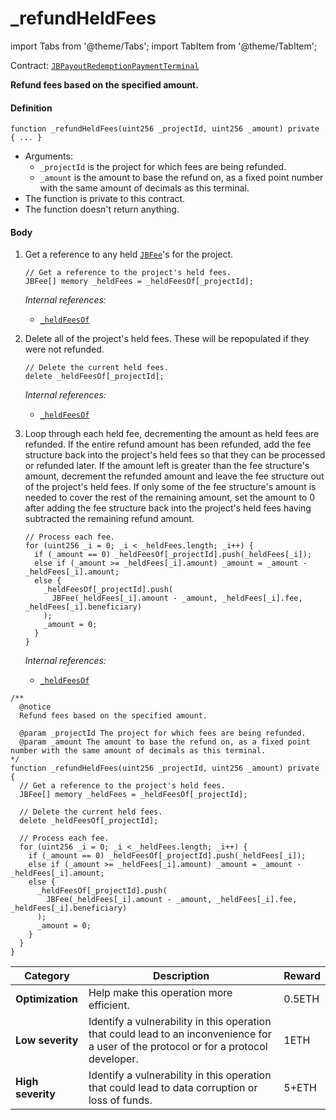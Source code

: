 # _refundHeldFees

import Tabs from '@theme/Tabs';
import TabItem from '@theme/TabItem';

Contract: [`JBPayoutRedemptionPaymentTerminal`](/api/contracts/or-abstract/jbpayoutredemptionpaymentterminal/README.md)​‌

<Tabs>
<TabItem value="Step by step" label="Step by step">

**Refund fees based on the specified amount.**

#### Definition

```
function _refundHeldFees(uint256 _projectId, uint256 _amount) private { ... }
```

* Arguments:
  * `_projectId` is the project for which fees are being refunded.
  * `_amount` is the amount to base the refund on, as a fixed point number with the same amount of decimals as this terminal.
* The function is private to this contract.
* The function doesn't return anything.

#### Body

1.  Get a reference to any held [`JBFee`](/api/data-structures/jbfee.md)'s for the project.

    ```
    // Get a reference to the project's held fees.
    JBFee[] memory _heldFees = _heldFeesOf[_projectId];
    ```

    _Internal references:_

    * [`_heldFeesOf`](/api/contracts/or-abstract/jbpayoutredemptionpaymentterminal/properties/-_heldfeesof.md)
2.  Delete all of the project's held fees. These will be repopulated if they were not refunded.

    ```
    // Delete the current held fees.
    delete _heldFeesOf[_projectId];
    ```

    _Internal references:_

    * [`_heldFeesOf`](/api/contracts/or-abstract/jbpayoutredemptionpaymentterminal/properties/-_heldfeesof.md)
3.  Loop through each held fee, decrementing the amount as held fees are refunded. If the entire refund amount has been refunded, add the fee structure back into the project's held fees so that they can be processed or refunded later. If the amount left is greater than the fee structure's amount, decrement the refunded amount and leave the fee structure out of the project's held fees. If only some of the fee structure's amount is needed to cover the rest of the remaining amount, set the amount to 0 after adding the fee structure back into the project's held fees having subtracted the remaining refund amount.

    ```
    // Process each fee.
    for (uint256 _i = 0; _i < _heldFees.length; _i++) {
      if (_amount == 0) _heldFeesOf[_projectId].push(_heldFees[_i]);
      else if (_amount >= _heldFees[_i].amount) _amount = _amount - _heldFees[_i].amount;
      else {
        _heldFeesOf[_projectId].push(
          JBFee(_heldFees[_i].amount - _amount, _heldFees[_i].fee, _heldFees[_i].beneficiary)
        );
        _amount = 0;
      }
    }
    ```

    _Internal references:_

    * [`_heldFeesOf`](/api/contracts/or-abstract/jbpayoutredemptionpaymentterminal/properties/-_heldfeesof.md)

</TabItem>

<TabItem value="Code" label="Code">

```
/**
  @notice
  Refund fees based on the specified amount.

  @param _projectId The project for which fees are being refunded.
  @param _amount The amount to base the refund on, as a fixed point number with the same amount of decimals as this terminal.
*/
function _refundHeldFees(uint256 _projectId, uint256 _amount) private {
  // Get a reference to the project's held fees.
  JBFee[] memory _heldFees = _heldFeesOf[_projectId];

  // Delete the current held fees.
  delete _heldFeesOf[_projectId];

  // Process each fee.
  for (uint256 _i = 0; _i < _heldFees.length; _i++) {
    if (_amount == 0) _heldFeesOf[_projectId].push(_heldFees[_i]);
    else if (_amount >= _heldFees[_i].amount) _amount = _amount - _heldFees[_i].amount;
    else {
      _heldFeesOf[_projectId].push(
        JBFee(_heldFees[_i].amount - _amount, _heldFees[_i].fee, _heldFees[_i].beneficiary)
      );
      _amount = 0;
    }
  }
}
```

</TabItem>

<TabItem value="Bug bounty" label="Bug bounty">

| Category          | Description                                                                                                                            | Reward |
| ----------------- | -------------------------------------------------------------------------------------------------------------------------------------- | ------ |
| **Optimization**  | Help make this operation more efficient.                                                                                               | 0.5ETH |
| **Low severity**  | Identify a vulnerability in this operation that could lead to an inconvenience for a user of the protocol or for a protocol developer. | 1ETH   |
| **High severity** | Identify a vulnerability in this operation that could lead to data corruption or loss of funds.                                        | 5+ETH  |

</TabItem>
</Tabs>
